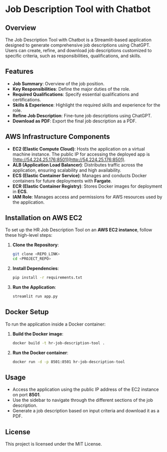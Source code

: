 # Job Description Tool with Chatbot

## Overview
The Job Description Tool with Chatbot is a Streamlit-based application designed to generate comprehensive job descriptions using ChatGPT. Users can create, refine, and download job descriptions customized to specific criteria, such as responsibilities, qualifications, and skills.

## Features
- **Job Summary**: Overview of the job position.
- **Key Responsibilities**: Define the major duties of the role.
- **Required Qualifications**: Specify essential qualifications and certifications.
- **Skills & Experience**: Highlight the required skills and experience for the role.
- **Refine Job Description**: Fine-tune job descriptions using ChatGPT.
- **Download as PDF**: Export the final job description as a PDF.

## AWS Infrastructure Components

- **EC2 (Elastic Compute Cloud)**: Hosts the application on a virtual machine instance. The public IP for accessing the deployed app is [http://54.224.25.176:8501](http://54.224.25.176:8501).
- **ALB (Application Load Balancer)**: Distributes traffic across the application, ensuring scalability and high availability.
- **ECS (Elastic Container Service)**: Manages and conducts Docker containers for future deployments with **Fargate**.
- **ECR (Elastic Container Registry)**: Stores Docker images for deployment in **ECS**.
- **IAM Role**: Manages access and permissions for AWS resources used by the application.

## Installation on AWS EC2

To set up the HR Job Description Tool on an **AWS EC2 instance**, follow these high-level steps:

1. **Clone the Repository**:
    ```bash
    git clone <REPO_LINK>
    cd <PROJECT_REPO>
    ```

2. **Install Dependencies**:
    ```bash
    pip install -r requirements.txt
    ```

3. **Run the Application**:
    ```bash
    streamlit run app.py
    ```
## Docker Setup

To run the application inside a Docker container:

1. **Build the Docker image**:
    ```bash
    docker build -t hr-job-description-tool .
    ```

2. **Run the Docker container**:
    ```bash
    docker run -d -p 8501:8501 hr-job-description-tool
    ```
    
## Usage

- Access the application using the public IP address of the EC2 instance on port **8501**.
- Use the sidebar to navigate through the different sections of the job description.
- Generate a job description based on input criteria and download it as a PDF.

## License

This project is licensed under the MIT License.
